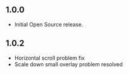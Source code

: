 ## 1.0.0

* Initial Open Source release.

## 1.0.2

* Horizontal scroll problem fix
* Scale down small overlay problem resolved